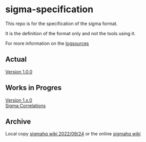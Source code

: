 # sigma-specification

This repo is for the specification of the sigma format.

It is the definition of the format only and not the tools using it.

For more information on the [logsources](https://github.com/SigmaHQ/sigma/wiki/Log-Sources)

## Actual

[Version 1.0.0](version_1_0_0.md)

## Works in Progres

[Version 1.x.0](wip/version_1_x_0.md)  
[Sigma Correlations](wip/Sigma_Correlations.md)

## Archive

Local copy [sigmahq wiki 2022/09/24](archives/wiki.md) or the online [sigmahq wiki](https://github.com/SigmaHQ/sigma/wiki/Specification)
